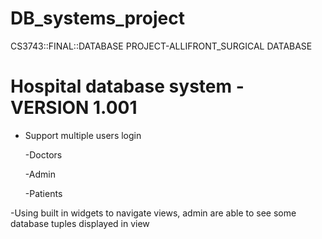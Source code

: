 # DB_systems_project
CS3743::FINAL::DATABASE PROJECT-ALLIFRONT_SURGICAL DATABASE

# Hospital database system - VERSION 1.001
- Support multiple users login

  -Doctors
  
  -Admin
  
  -Patients

-Using built in widgets to navigate views, admin are able to see some database tuples displayed in view
